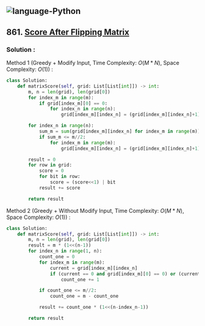 ![language-Python](https://img.shields.io/badge/Python-ffd43b?style=for-the-badge&logo=PYTHON)
---

## 861. [Score After Flipping Matrix](https://leetcode.com/problems/score-after-flipping-matrix)

### Solution :

Method 1 (Greedy + Modify Input, Time Complexity: $O(M*N)$, Space Complexity: $O(1)$) :
```python
class Solution:
    def matrixScore(self, grid: List[List[int]]) -> int:
        m, n = len(grid), len(grid[0])
        for index_m in range(m):
            if grid[index_m][0] == 0:
                for index_n in range(n):
                    grid[index_m][index_n] = (grid[index_m][index_n]+1) % 2

        for index_n in range(n):
            sum_m = sum(grid[index_m][index_n] for index_m in range(m))
            if sum_m <= m//2:
                for index_m in range(m):
                    grid[index_m][index_n] = (grid[index_m][index_n]+1) % 2

        result = 0
        for row in grid:
            score = 0
            for bit in row:
                score = (score<<1) | bit
            result += score

        return result
```

Method 2 (Greedy + Without Modify Input, Time Complexity: $O(M*N)$, Space Complexity: $O(1)$) :
```python
class Solution:
    def matrixScore(self, grid: List[List[int]]) -> int:
        m, n = len(grid), len(grid[0])
        result = m * (1<<(n-1))
        for index_n in range(1, n):
            count_one = 0
            for index_m in range(m):
                current = grid[index_m][index_n]
                if (current == 0 and grid[index_m][0] == 0) or (current == 1 and grid[index_m][0] == 1):
                    count_one += 1

            if count_one <= m//2:
                count_one = m - count_one

            result += count_one * (1<<(n-index_n-1))

        return result
```
